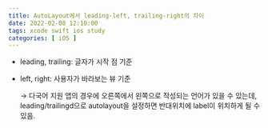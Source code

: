 ```yaml
---
title: AutoLayout에서 leading-left, trailing-right의 차이
date: 2022-02-08 12:10:00
tags: xcode swift ios study
categories: [ iOS ]
---
```


- leading, trailing: 글자가 시작 점 기준
- left, right: 사용자가 바라보는 뷰 기준
    
    → 다국어 지원 앱의 경우에 오른쪽에서 왼쪽으로 작성되는 언어가 있을 수 있는데, leading/trailingd으로 autolayout을 설정하면 반대위치에 label이 위치하게 될 수 있음.
